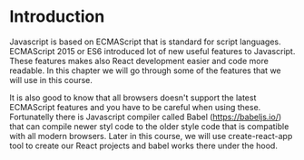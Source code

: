 # Introduction

Javascript is based on ECMAScript that is standard for script languages. ECMAScript 2015 or ES6 introduced lot of new useful features to Javascript. These features makes also React development easier and code more readable. In this chapter we will go through some of the features that we will use in this course.

It is also good to know that all browsers doesn't support the latest ECMAScript features and you have to be careful when using these. Fortunatelly there is Javascript compiler called Babel (https://babeljs.io/) that can compile newer styl code to the older style code that is compatible with all modern browsers. Later in this course, we will use create-react-app tool to create our React projects and babel works there under the hood.